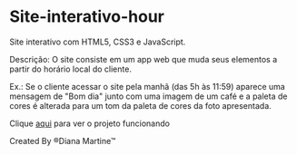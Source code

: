 # Site-interativo-hour
 Site interativo com HTML5, CSS3 e JavaScript.

 Descrição: O site consiste em um app web que muda seus elementos a partir do horário local do cliente.

 Ex.: Se o cliente acessar o site pela manhã (das 5h às 11:59) aparece uma mensagem de "Bom dia" junto com uma imagem de um café e a paleta de cores é alterada para um tom da paleta de cores da foto apresentada.

Clique [aqui](https://dianamartine.github.io/Site-interativo-hour/.) para ver o projeto funcionando
 
Created By &reg;Diana Martine&trade;
